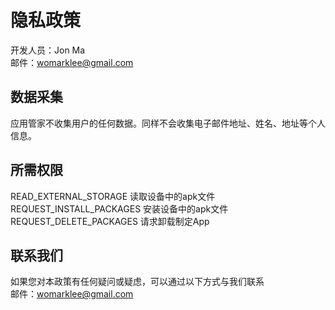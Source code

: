 # 隐私政策
开发人员：Jon Ma<br/>
邮件：womarklee@gmail.com

## 数据采集
应用管家不收集用户的任何数据。同样不会收集电子邮件地址、姓名、地址等个人信息。

## 所需权限
READ_EXTERNAL_STORAGE 读取设备中的apk文件<br/>
REQUEST_INSTALL_PACKAGES 安装设备中的apk文件<br/>
REQUEST_DELETE_PACKAGES 请求卸载制定App

## 联系我们
如果您对本政策有任何疑问或疑虑，可以通过以下方式与我们联系<br/>
邮件：womarklee@gmail.com
